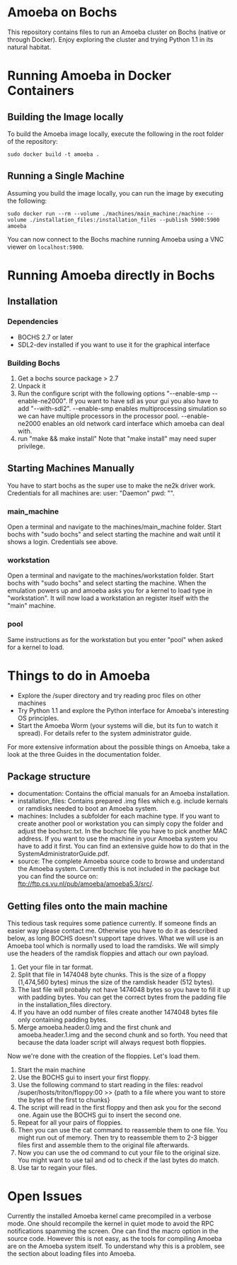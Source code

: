 # Amoeba on Bochs

This repository contains files to run an Amoeba cluster on Bochs (native or through Docker).
Enjoy exploring the cluster and trying Python 1.1 in its natural habitat. 

# Running Amoeba in Docker Containers

## Building the Image locally

To build the Amoeba image locally, execute the following in the root folder of the repository:

`sudo docker build -t amoeba .`

## Running a Single Machine

Assuming you build the image locally, you can run the image by executing the following:

`sudo docker run --rm --volume ./machines/main_machine:/machine --volume ./installation_files:/installation_files --publish 5900:5900 amoeba`

You can now connect to the Bochs machine running Amoeba using a VNC viewer on `localhost:5900`.

# Running Amoeba directly in Bochs

## Installation

### Dependencies
* BOCHS 2.7 or later
* SDL2-dev installed if you want to use it for the graphical interface

### Building Bochs
1. Get a bochs source package > 2.7
2. Unpack it
3. Run the configure script with the following options "--enable-smp --enable-ne2000". If you want to have sdl as your gui you also have to add "--with-sdl2". --enable-smp enables multiprocessing simulation so we can have multiple processors in the processor pool. --enable-ne2000 enables an old network card interface which amoeba can deal with.
4. run "make && make install" Note that "make install" may need super privilege.

## Starting Machines Manually
You have to start bochs as the super use to make the ne2k driver work.
Credentials for all machines are: user: "Daemon" pwd: "".

### main_machine
Open a terminal and navigate to the machines/main_machine folder. Start bochs with "sudo bochs" and select starting the machine and wait until it shows a login. Credentials see above.

### workstation
Open a terminal and navigate to the machines/workstation folder. Start bochs with "sudo bochs" and select starting the machine. When the emulation powers up and amoeba asks you for a kernel to load type in "workstation". It will now load a workstation an register itself with the "main" machine.

### pool
Same instructions as for the workstation but you enter "pool" when asked for a kernel to load.

# Things to do in Amoeba

* Explore the /super directory and try reading proc files on other machines
* Try Python 1.1 and explore the Python interface for Amoeba's interesting OS principles.
* Start the Amoeba Worm (your systems will die, but its fun to watch it spread). For details refer to the system administrator guide.

For more extensive information about the possible things on Amoeba, take a look at the three Guides in the documentation folder.

## Package structure

* documentation: Contains the official manuals for an Amoeba installation.
* installation_files: Contains prepared .img files which e.g. include kernals or ramdisks needed to boot an Amoeba system.
* machines: Includes a subfolder for each machine type. If you want to create another pool or workstation you can simply copy the folder and adjust the bochsrc.txt. In the bochsrc file you have to pick another MAC address. If you want to use the machine in your Amoeba system you have to add it first. You can find an extensive guide how to do that in the SystemAdministratorGuide.pdf.
* source: The complete Amoeba source code to browse and understand the Amoeba system. Currently this is not included in the package but you can find the source on: ftp://ftp.cs.vu.nl/pub/amoeba/amoeba5.3/src/.

## Getting files onto the main machine

This tedious task requires some patience currently. If someone finds an easier way please contact me. Otherwise you have to do it as described below, as long BOCHS doesn't support tape drives.
What we will use is an Amoeba tool which is normally used to load the ramdisks. We will simply use the headers of the ramdisk floppies and attach our own payload.

1. Get your file in tar format.
2. Split that file in 1474048 byte chunks. This is the size of a floppy (1,474,560 bytes) minus the size of the ramdisk header (512 bytes).
3. The last file will probably not have 1474048 bytes so you have to fill it up with padding bytes. You can get the correct bytes from the padding file in the installation_files directory.
4. If you have an odd number of files create another 1474048 bytes file only containing padding bytes.
5. Merge amoeba.header.0.img and the first chunk and amoeba.header.1.img and the second chunk and so forth. You need that because the data loader script will always request both floppies.

Now we're done with the creation of the floppies. Let's load them.

1. Start the main machine
2. Use the BOCHS gui to insert your first floppy.
3. Use the following command to start reading in the files: readvol /super/hosts/triton/floppy:00 >> {path to a file where you want to store the bytes of the first to chunks}
4. The script will read in the first floppy and then ask you for the second one. Again use the BOCHS gui to insert the second one.
5. Repeat for all your pairs of floppies.
6. Then you can use the cat command to reassemble them to one file. You might run out of memory. Then try to reassemble them to 2-3 bigger files first and assemble them to the original file afterwards.
7. Now you can use the od command to cut your file to the original size. You might want to use tail and od to check if the last bytes do match.
8. Use tar to regain your files.

# Open Issues
Currently the installed Amoeba kernel came precompiled in a verbose mode. One should recompile the kernel in quiet mode to avoid the RPC notifications spamming the screen. One can find the macro option in the source code. However this is not easy, as the tools for compiling Amoeba are on the Amoeba system itself. To understand why this is a problem, see the section about loading files into Amoeba.

